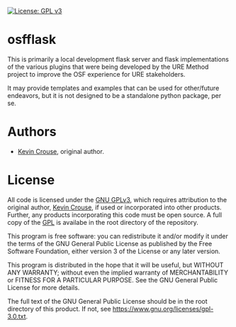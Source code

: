 [![License: GPL v3](https://img.shields.io/badge/License-GPLv3-blue.svg)](https://www.gnu.org/licenses/gpl-3.0)

# osfflask

This is primarily a local development flask server and flask implementations of
the various plugins that were being developed by the URE Method project to 
improve the OSF experience for URE stakeholders. 

It may provide templates and examples that can be used for other/future 
endeavors, but it is not designed to be a standalone python package, per se.

# Authors

- [Kevin Crouse](mailto:krcrouse@gmail.com), original author. 

# License

All code is licensed under the 
[GNU GPLv3](https://www.gnu.org/licenses/gpl-3.0.html#license-text), 
which requires attribution to the original author, 
[Kevin Crouse](https://github.com/kcphila), if used or incorporated into other 
products. Further, any products incorporating this code must be open source. A 
full copy of the [GPL](LICENSE) is availabe in the root directory of 
the repository.

This program is free software: you can redistribute it and/or modify it under 
the terms of the GNU General Public License as published by the Free Software 
Foundation, either version 3 of the License or any later version.

This program is distributed in the hope that it will be useful, but WITHOUT ANY
WARRANTY; without even the implied warranty of MERCHANTABILITY or FITNESS FOR A 
PARTICULAR PURPOSE. See the GNU General Public License for more details.

The full text of the GNU General Public License should be in the root directory 
of this product. If not, see <https://www.gnu.org/licenses/gpl-3.0.txt>.
